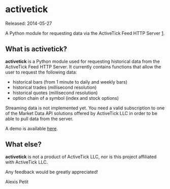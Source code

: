 activetick
==============================================================================
Released: 2014-05-27

A Python module for requesting data via the ActiveTick Feed HTTP Server [1]. 


What is activetick? 
------------------------------------------------------------------------------

**activetick** is a Python module used for requesting historical data from the 
ActiveTick Feed HTTP Server. It currently contains functions that allow the 
user to request the following data: 

  * historical bars (from 1 minute to daily and weekly bars)
  * historical trades (millisecond resolution)
  * historical quotes (millisecond resolution)
  * option chain of a symbol (index and stock options)

Streaming data is not implemented yet. You need a valid subscription to one 
of the Market Data API solutions offered by ActiveTick LLC in order to be 
able to pull data from the server. 

A demo is available [here](http://nbviewer.ipython.org/gist/alexispetit/01fbe2741abb5b017290). 


What else? 
------------------------------------------------------------------------------

**activetick** is not a product of ActiveTick LLC, nor is this project 
affiliated with ActiveTick LLC. 

Any feedback would be greatly appreciated! 

Alexis Petit

[1]: http://activetick.com

